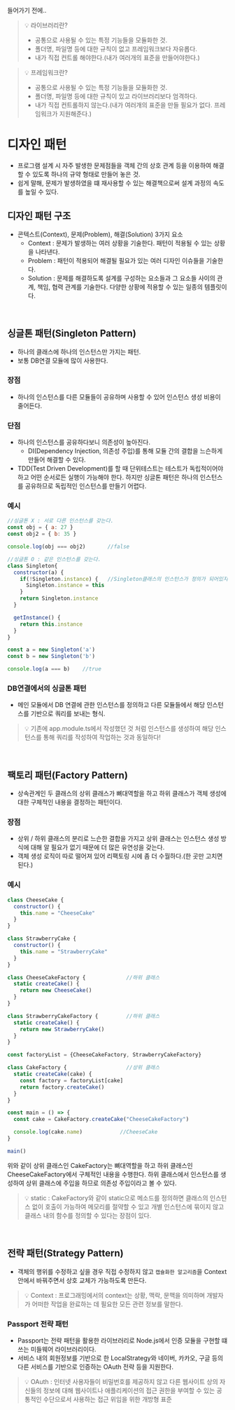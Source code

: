 들어가기 전에..
> 💡 라이브러리란?
> - 공통으로 사용될 수 있는 특정 기능들을 모듈화한 것.
> - 폴더명, 파일명 등에 대한 규칙이 없고 프레임워크보다 자유롭다.
> - 내가 직접 컨트롤 해야한다.(내가 여러개의 표준을 만들어야한다.)

> 💡 프레임워크란?
> - 공통으로 사용될 수 있는 특정 기능들을 모듈화한 것.
> - 폴더명, 파일명 등에 대한 규칙이 있고 라이브러리보다 엄격하다.
> - 내가 직접 컨트롤하지 않는다.(내가 여러개의 표준을 만들 필요가 없다. 프레임워크가 지원해준다.)

# 디자인 패턴
- 프로그램 설계 시 자주 발생한 문제점들을 객체 간의 상호 관계 등을 이용하여 해결할 수 있도록 하나의 규약 형태로 만들어 놓은 것.
- 쉽게 말해, 문제가 발생하였을 떄 재사용할 수 있는 해결책으로써 설계 과정의 속도를 높일 수 있다.

## 디자인 패턴 구조
- 콘텍스트(Context), 문제(Problem), 해결(Solution) 3가지 요소
  - Context : 문제가 발생하는 여러 상황을 기술한다. 패턴이 적용될 수 있는 상황을 나타낸다.
  - Problem : 패턴이 적용되어 해결될 필요가 있는 여러 디자인 이슈들을 기술한다.
  - Solution : 문제를 해결하도록 설계를 구성하는 요소들과 그 요소들 사이의 관계, 책임, 협력 관계를 기술한다. 다양한 상황에 적용할 수 있는 일종의 템플릿이다.
<br>

## 싱글톤 패턴(Singleton Pattern)
- 하나의 클래스에 하나의 인스턴스만 가지는 패턴.
- 보통 DB연결 모듈에 많이 사용한다.

### 장점
- 하나의 인스턴스를 다른 모듈들이 공유하며 사용할 수 있어 인스턴스 생성 비용이 줄어든다.

### 단점
- 하나의 인스턴스를 공유하다보니 의존성이 높아진다.
  - DI(Dependency Injection, 의존성 주입)를 통해 모듈 간의 결합을 느슨하게 만들어 해결할 수 있다.
- TDD(Test Driven Development)를 할 때 단위테스트는 테스트가 독립적이어야 하고 어떤 순서로든 실행이 가능해야 한다. 하지만 싱글톤 패턴은 하나의 인스턴스를 공유하므로 독립적인 인스턴스를 만들기 어렵다.

### 예시
```javascript
//싱글톤 X : 서로 다른 인스턴스를 갖는다.
const obj = { a: 27 }
const obj2 = { b: 35 }

console.log(obj === obj2)		//false

//싱글톤 O : 같은 인스턴스를 갖는다.
class Singleton{
  constructor(a) {
    if(!Singleton.instance) {   //Singleton클래스의 인스턴스가 정의가 되어있지 않을 경우 this를 통해 클래스가 인스턴스화 된 그 인스턴스를 Singleton의 instance로 지정한다.
      Singleton.instance = this
    }
    return Singleton.instance
  }

  getInstance() {
    return this.instance
  }
}

const a = new Singleton('a')
const b = new Singleton('b')

console.log(a === b)    //true
```
### DB연결에서의 싱글톤 패턴
- 메인 모듈에서 DB 연결에 관한 인스턴스를 정의하고 다른 모듈들에서 해당 인스턴스를 기반으로 쿼리를 보내는 형식.
> 💡 기존에 app.module.ts에서 작성했던 것 처럼 인스턴스를 생성하여 해당 인스턴스를 통해 쿼리를 작성하여 작업하는 것과 동일하다!
<br>

## 팩토리 패턴(Factory Pattern)
- 상속관계인 두 클래스의 상위 클래스가 뼈대역할을 하고 하위 클래스가 객체 생성에 대한 구체적인 내용을 결정하는 패턴이다.

### 장점
- 상위 / 하위 클래스의 분리로 느슨한 결합을 가지고 상위 클래스는 인스턴스 생성 방식에 대해 알 필요가 없기 때문에 더 많은 유연성을 갖는다.
- 객체 생성 로직이 따로 떨어져 있어 리팩토링 시에 좀 더 수월하다.(한 곳만 고치면 된다.)

### 예시
```javascript
class CheeseCake {
  constructor() {
    this.name = "CheeseCake"
  }
}

class StrawberryCake {
  constructor() {
    this.name = "StrawberryCake"
  }
}

class CheeseCakeFactory {             //하위 클래스
  static createCake() {
    return new CheeseCake()
  }
}

class StrawberryCakeFactory {         //하위 클래스
  static createCake() {
    return new StrawberryCake()
  }
}

const factoryList = {CheeseCakeFactory, StrawberryCakeFactory}

class CakeFactory {                   //상위 클래스
  static createCake(cake) {
    const factory = factoryList[cake]
    return factory.createCake()
  }
}

const main = () => {
  const cake = CakeFactory.createCake("CheeseCakeFactory")

  console.log(cake.name)            //CheeseCake
}

main()
```
위와 같이 상위 클래스인 CakeFactory는 뼈대역할을 하고 하위 클래스인 CheeseCakeFactory에서 구체적인 내용을 수행한다. 하위 클래스에서 인스턴스를 생성하여 상위 클래스에 주입을 하므로 의존성 주입이라고 볼 수 있다.
> 💡 static : CakeFactory와 같이 static으로 메소드를 정의하면 클래스의 인스턴스 없이 호출이 가능하여 메모리를 절약할 수 있고 개별 인스턴스에 묶이지 않고 클래스 내의 함수를 정의할 수 있다는 장점이 있다.
<br>

## 전략 패턴(Strategy Pattern)
- 객체의 행위를 수정하고 싶을 경우 직접 수정하지 않고 `캡슐화한 알고리즘`을 Context안에서 바꿔주면서 상호 교체가 가능하도록 만든다.
> 💡 Context : 프로그래밍에서의 context는 상황, 맥락, 문맥을 의미하며 개발자가 어떠한 작업을 완료하는 데 필요한 모든 관련 정보를 말한다.

### Passport 전략 패턴
- Passport는 전략 패턴을 활용한 라이브러리로 Node.js에서 인증 모듈을 구현할 떄 쓰는 미들웨어 라이브러리이다.
- 서비스 내의 회원정보를 기반으로 한 LocalStrategy와 네이버, 카카오, 구글 등의 다른 서비스를 기반으로 인증하는 OAuth 전략 등을 지원한다.
> 💡 OAuth : 인터넷 사용자들이 비밀번호를 제공하지 않고 다른 웹사이트 상의 자신들의 정보에 대해 웹사이트나 애플리케이션의 접근 권한을 부여할 수 있는 공통적인 수단으로서 사용하는 접근 위임을 위한 개방형 표준
